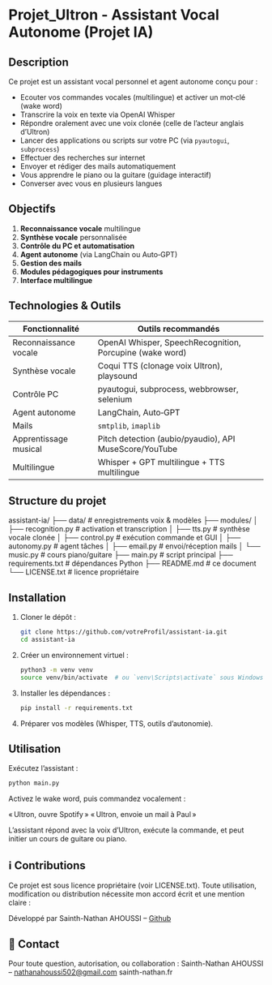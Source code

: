 # Projet_Ultron - Assistant Vocal Autonome (Projet IA)

## Description

Ce projet est un assistant vocal personnel et agent autonome conçu pour :

- Ecouter vos commandes vocales (multilingue) et activer un mot‑clé (wake word)
- Transcrire la voix en texte via OpenAI Whisper
- Répondre oralement avec une voix clonée (celle de l’acteur anglais d’Ultron)
- Lancer des applications ou scripts sur votre PC (via `pyautogui`, `subprocess`)
- Effectuer des recherches sur internet
- Envoyer et rédiger des mails automatiquement
- Vous apprendre le piano ou la guitare (guidage interactif)
- Converser avec vous en plusieurs langues

## Objectifs

1. **Reconnaissance vocale** multilingue
2. **Synthèse vocale** personnalisée
3. **Contrôle du PC et automatisation**
4. **Agent autonome** (via LangChain ou Auto‑GPT)
5. **Gestion des mails**
6. **Modules pédagogiques pour instruments**
7. **Interface multilingue**

## Technologies & Outils

| Fonctionnalité        | Outils recommandés                                                                                                                                       |
|----------------------|----------------------------------------------------------------------------------------------------------------------------------------------------------|
| Reconnaissance vocale | OpenAI Whisper, SpeechRecognition, Porcupine (wake word)                                                                                               |
| Synthèse vocale       | Coqui TTS (clonage voix Ultron), playsound                                                                                                               |
| Contrôle PC           | pyautogui, subprocess, webbrowser, selenium                                                                                                              |
| Agent autonome        | LangChain, Auto‑GPT                                                                                                                                     |
| Mails                 | `smtplib`, `imaplib`                                                                                                                                   |
| Apprentissage musical | Pitch detection (aubio/pyaudio), API MuseScore/YouTube                                                                                                  |
| Multilingue           | Whisper + GPT multilingue + TTS multilingue                                                                                                             |

## Structure du projet
assistant-ia/
├── data/ # enregistrements voix & modèles
├── modules/
│ ├── recognition.py # activation et transcription
│ ├── tts.py # synthèse vocale clonée
│ ├── control.py # exécution commande et GUI
│ ├── autonomy.py # agent tâches
│ ├── email.py # envoi/réception mails
│ └── music.py # cours piano/guitare
├── main.py # script principal
├── requirements.txt # dépendances Python
├── README.md # ce document
└── LICENSE.txt # licence propriétaire



## Installation

1. Cloner le dépôt :
   ```bash
   git clone https://github.com/votreProfil/assistant-ia.git
   cd assistant-ia
2. Créer un environnement virtuel :
   ```bash
   python3 -m venv venv
   source venv/bin/activate  # ou `venv\Scripts\activate` sous Windows
3. Installer les dépendances :
   ```bash
   pip install -r requirements.txt
4. Préparer vos modèles (Whisper, TTS, outils d’autonomie).


## Utilisation

Exécutez l’assistant :
   ```bash
   python main.py
   ```

Activez le wake word, puis commandez vocalement :

« Ultron, ouvre Spotify »
« Ultron, envoie un mail à Paul »

L’assistant répond avec la voix d’Ultron, exécute la commande, et peut initier un cours de guitare ou piano.

## ℹ️ Contributions
Ce projet est sous licence propriétaire (voir LICENSE.txt). Toute utilisation, modification ou distribution nécessite mon accord écrit et une mention claire :

Développé par Sainth-Nathan AHOUSSI – [Github](https://github.com/sainth-nathan-ahoussi)


## 📧 Contact

Pour toute question, autorisation, ou collaboration :
Sainth-Nathan AHOUSSI – nathanahoussi502@gmail.com
sainth-nathan.fr
